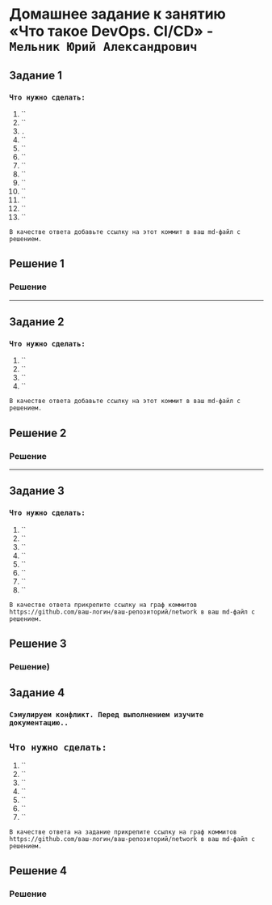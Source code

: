 # Домашнее задание к занятию «Что такое DevOps. СI/СD» - `Мельник Юрий Александрович`


## Задание 1

### `Что нужно сделать:`

1. ``
2. ``
3. `.`
4. ``
5. ``
6. ``
7. ``
8. ``
9. ``
10. ``
11. ``
12. ``
13. ``

`В качестве ответа добавьте ссылку на этот коммит в ваш md-файл с решением.`

## Решение 1
### Решение

---

## Задание 2

### `Что нужно сделать:`

1. ``
2. ``
3. ``
4. ``


`В качестве ответа добавьте ссылку на этот коммит в ваш md-файл с решением.`

## Решение 2
### Решение
---

## Задание 3

### `Что нужно сделать:`

1. ``
2. ``
3. ``
4. ``
5. ``
6. ``
7. ``
8. ``

 
 

`В качестве ответа прикрепите ссылку на граф коммитов https://github.com/ваш-логин/ваш-репозиторий/network в ваш md-файл с решением.`
## Решение 3
### Решение)

## Задание 4

### `Сэмулируем конфликт. Перед выполнением изучите документацию..`
## `Что нужно сделать:`

1. ``
2. ``
3. ``
4. ``
5. ``
6. ``
7. ``

 
`В качестве ответа на задание прикрепите ссылку на граф коммитов https://github.com/ваш-логин/ваш-репозиторий/network в ваш md-файл с решением.`
## Решение 4
### Решение 
